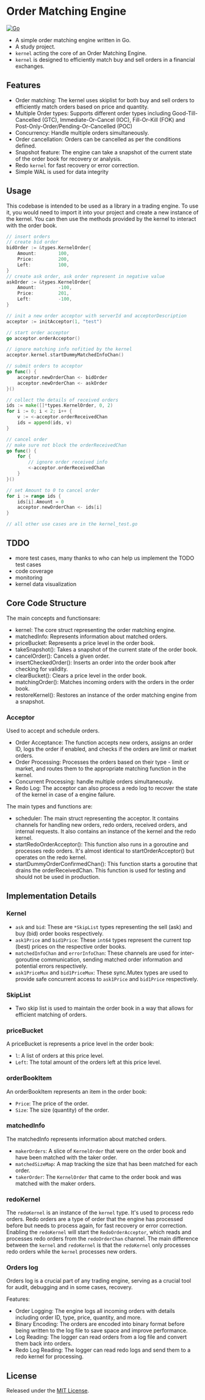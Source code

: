 # Order Matching Engine
[![Go](https://github.com/Curton/GoMatchingKernel/actions/workflows/go.yml/badge.svg)](https://github.com/Curton/GoMatchingKernel/actions/workflows/go.yml)  

- A simple order matching engine written in Go.  
- A study project.  
- `kernel` acting the core of an Order Matching Engine.  
- `kernel` is designed to efficiently match buy and sell orders in a financial exchanges.  

## Features
* Order matching: The kernel uses skiplist for both buy and sell orders to efficiently match orders based on price and quantity.
* Multiple Order types: Supports different order types including Good-Till-Cancelled (GTC), Immediate-Or-Cancel (IOC), Fill-Or-Kill (FOK) and Post-Only-Order/Pending-Or-Cancelled (POC)
* Concurrency: Handle multiple orders simultaneously.
* Order cancellation: Orders can be cancelled as per the conditions defined.
* Snapshot feature: The engine can take a snapshot of the current state of the order book for recovery or analysis.
* Redo `kernel` for fast recovery or error correction. 
* Simple WAL is used for data integrity

## Usage
This codebase is intended to be used as a library in a trading engine. 
To use it, you would need to import it into your project and create a new instance of the kernel. 
You can then use the methods provided by the kernel to interact with the order book.
```go
// insert orders
// create bid order
bidOrder := &types.KernelOrder{
    Amount:        100,
    Price:         200,
    Left:          100,
}
// create ask order, ask order represent in negative value
askOrder := &types.KernelOrder{
    Amount:        -100,
    Price:         201,
    Left:          -100,
}

// init a new order acceptor with serverId and acceptorDescription
acceptor := initAcceptor(1, "test")

// start order acceptor
go acceptor.orderAcceptor()

// ignore matching info nofitied by the kernel
acceptor.kernel.startDummyMatchedInfoChan()

// submit orders to acceptor
go func() {
    acceptor.newOrderChan <- bidOrder
    acceptor.newOrderChan <- askOrder
}()

// collect the details of received orders
ids := make([]*types.KernelOrder, 0, 2)
for i := 0; i < 2; i++ {
    v := <-acceptor.orderReceivedChan
    ids = append(ids, v)
}

// cancel order
// make sure not block the orderReceivedChan
go func() {
    for {
        // ignore order received info
        <-acceptor.orderReceivedChan
    }
}()

// set Amount to 0 to cancel order
for i := range ids {
    ids[i].Amount = 0
    acceptor.newOrderChan <- ids[i]
}

// all other use cases are in the kernel_test.go
```

## TDDO
- more test cases, many thanks to who can help us implement the TODO test cases
- code coverage
- monitoring
- kernel data visualization

## Core Code Structure
The main concepts and functionsare:

* kernel: The core struct representing the order matching engine.
* matchedInfo: Represents information about matched orders.
* priceBucket: Represents a price level in the order book.
* takeSnapshot(): Takes a snapshot of the current state of the order book.
* cancelOrder(): Cancels a given order.
* insertCheckedOrder(): Inserts an order into the order book after checking for validity.
* clearBucket(): Clears a price level in the order book.
* matchingOrder(): Matches incoming orders with the orders in the order book.
* restoreKernel(): Restores an instance of the order matching engine from a snapshot.

### Acceptor
Used to accept and schedule orders.
* Order Acceptance: The function accepts new orders, assigns an order ID, logs the order if enabled, and checks if the orders are limit or market orders.
* Order Processing: Processes the orders based on their type - limit or market, and routes them to the appropriate matching function in the kernel.
* Concurrent Processing: handle multiple orders simultaneously.
* Redo Log: The acceptor can also process a redo log to recover the state of the kernel in case of a engine failure.

The main types and functions are:

* scheduler: The main struct representing the acceptor. It contains channels for handling new orders, redo orders, received orders, and internal requests. It also contains an  instance of the kernel and the redo kernel.
* startRedoOrderAcceptor(): This function also runs in a goroutine and processes redo orders. It's almost identical to startOrderAcceptor() but operates on the redo kernel.
* startDummyOrderConfirmedChan(): This function starts a goroutine that drains the orderReceivedChan. This function is used for testing and should not be used in production.

## Implementation Details

### Kernel
* `ask` and `bid`: These are `*SkipList` types representing the sell (ask) and buy (bid) order books respectively.
* `ask1Price` and `bid1Price`: These `int64` types represent the current top (best) prices on the respective order books.
* `matchedInfoChan` and `errorInfoChan`: These channels are used for inter-goroutine communication, sending matched order information and potential errors respectively.
* `ask1PriceMux` and `bid1PriceMux`: These sync.Mutex types are used to provide safe concurrent access to `ask1Price` and `bid1Price` respectively.

### SkipList
* Two skip list is used to maintain the order book in a way that allows for efficient matching of orders.

### priceBucket
A priceBucket is represents a price level in the order book:
* `l`: A list of orders at this price level.
* `Left`: The total amount of the orders left at this price level.

### orderBookItem
An orderBookItem represents an item in the order book:
* `Price`: The price of the order.
* `Size`: The size (quantity) of the order.

### matchedInfo
The matchedInfo represents information about matched orders. 
* `makerOrders`: A slice of `KernelOrder` that were on the order book and have been matched with the taker order.
* `matchedSizeMap`: A map tracking the size that has been matched for each order.
* `takerOrder`: The `KernelOrder` that came to the order book and was matched with the maker orders.

### redoKernel
The `redoKernel` is an instance of the `kernel` type. It's used to process redo orders. 
Redo orders are a type of order that the engine has processed before but needs to process again, for fast recovery or error correction. 
Enabling the `redoKernel` will start the `RedoOrderAcceptor`, which reads and processes redo orders from the `redoOrderChan` channel.
The main difference between the `kernel` and `redoKernel` is that the `redoKernel` only processes redo orders while the `kernel` processes new orders.  

### Orders log
Orders log is a crucial part of any trading engine, serving as a crucial tool for audit, debugging and in some cases, recovery.  

Features:

- Order Logging: The engine logs all incoming orders with details including order ID, type, price, quantity, and more.
- Binary Encoding: The orders are encoded into binary format before being written to the log file to save space and improve performance.
- Log Reading: The logger can read orders from a log file and convert them back into orders.
- Redo Log Reading: The logger can read redo logs and send them to a redo kernel for processing.


## License
Released under the [MIT License](LICENSE).

